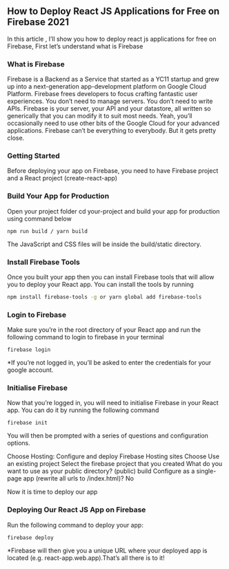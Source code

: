 ## How to Deploy React JS Applications for Free on Firebase 2021

In this article , I’ll show you how to deploy react js applications for free on Firebase, First let’s understand what is Firebase

### What is Firebase

Firebase is a Backend as a Service that started as a YC11 startup and grew up into a next-generation app-development platform on Google Cloud Platform. Firebase frees developers to focus crafting fantastic user experiences. You don’t need to manage servers. You don’t need to write APIs. Firebase is your server, your API and your datastore, all written so generically that you can modify it to suit most needs. Yeah, you’ll occasionally need to use other bits of the Google Cloud for your advanced applications. Firebase can’t be everything to everybody. But it gets pretty close.

### Getting Started
Before deploying your app on Firebase, you need to have Firebase project and a React project (create-react-app)

### Build Your App for Production
Open your project folder cd your-project and build your app for production using command below 
```
npm run build / yarn build
```
The JavaScript and CSS files will be inside the build/static directory.

### Install Firebase Tools
Once you built your app then you can install Firebase tools that will allow you to deploy your React app. You can install the tools by running

```bash
npm install firebase-tools -g or yarn global add firebase-tools
```

### Login to Firebase
Make sure you’re in the root directory of your React app and run the following command to login to firebase in your terminal 
```
firebase login
```

*If you’re not logged in, you’ll be asked to enter the credentials for your google account.

### Initialise Firebase
Now that you’re logged in, you will need to initialise Firebase in your React app. You can do it by running the following command 
```
firebase init
```
You will then be prompted with a series of questions and configuration options.

Choose Hosting: Configure and deploy Firebase Hosting sites
Choose Use an existing project
Select the firebase project that you created
What do you want to use as your public directory? (public) build
Configure as a single-page app (rewrite all urls to /index.html)? No

Now it is time to deploy our app

### Deploying Our React JS App on Firebase
Run the following command to deploy your app: 

```
firebase deploy
```

*Firebase will then give you a unique URL where your deployed app is located (e.g. react-app.web.app).That’s all there is to it!



